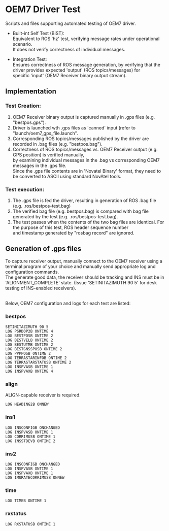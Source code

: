 # OEM7 Driver Test
Scripts and files supporting automated testing of OEM7 driver.  
* Built-int Self Test (BIST):  
   Equivalent to ROS 'hz' test, verifying message rates under operational scenario.    
   It does not verify correctness of individual messages.  

* Integration Test:  
  Ensures correctness of ROS message generation, by verifying that the driver provides expected 'output' (ROS topics/messages) for  
  specific 'input' (OEM7 Receiver binary output stream).  


## Implementation
### Test Creation:
1. OEM7 Receiver binary output is captured manually in .gps files (e.g. "bestpos.gps").  
2. Driver is launched wth .gps files as 'canned' input (refer to "launch/oem7_gps_file.launch".  
3. Corresponding ROS topics/messages published by the driver are recorded in .bag files (e.g. "bestpos.bag").  
4. Correctness of ROS topics/messages vs. OEM7 Receiver output (e.g. GPS position) is verified manually,   
   by examining individual messages in the .bag vs corresponding OEM7 messages in the .gps file.   
   Since the .gps file contents are in 'Novatel Binary' format, they need to be converted to ASCII using standard NovAtel tools.  

### Test execution:
1. The .gps file is fed the driver, resulting in generation of ROS .bag file (e.g. .ros/bestpos-test.bag)  
2. The verified bag file (e.g. bestpos.bag) is compared with bag file generated by the test (e.g. .ros/bestpos-test.bag).  
3. The test passes when the contents of the two bag files are identical. For the purpose of this test, ROS header sequence number  
   and timestamp generated by "rosbag record" are ignored.


## Generation of .gps files
To capture receiver output, manually connect to the OEM7 receiver using a terminal program of your choice and manually send appropriate log and configuration commands.  
The generate good data, the receiver should be tracking and INS must be in 'ALIGNMENT_COMPLETE' state. (Issue 'SETINITAZIMUTH 90 5' for desk testing of INS-enabled receivers).  
&nbsp;
 
Below, OEM7 configuration and logs for each test are listed:  


### bestpos
```
SETINITAZIMUTH 90 5
LOG PSRDOP2B ONTIME 4
LOG BESTPOSB ONTIME 2
LOG BESTVELB ONTIME 2
LOG BESTUTMB ONTIME 2
LOG BESTGNSSPOSB ONTIME 2
LOG PPPPOSB ONTIME 2
LOG TERRASTARINFOB ONTIME 2
LOG TERRASTARSTATUSB ONTIME 2
LOG INSPVASB ONTIME 1
LOG INSPVAXB ONTIME 4
```


### align 
ALIGN-capable receiver is required.  
```
LOG HEADING2B ONNEW

```


### ins1
```
LOG INSCONFIGB ONCHANGED
LOG INSPVASB ONTIME 1
LOG CORRIMUSB ONTIME 1
LOG INSSTDEVB ONTIME 2

```

### ins2
```
LOG INSCONFIGB ONCHANGED
LOG INSPVASB ONTIME 1
LOG INSPVAXB ONTIME 1
LOG IMURATECORRIMUSB ONNEW
```

### time
```
LOG TIMEB ONTIME 1
```

### rxstatus
```
LOG RXSTATUSB ONTIME 1
```


